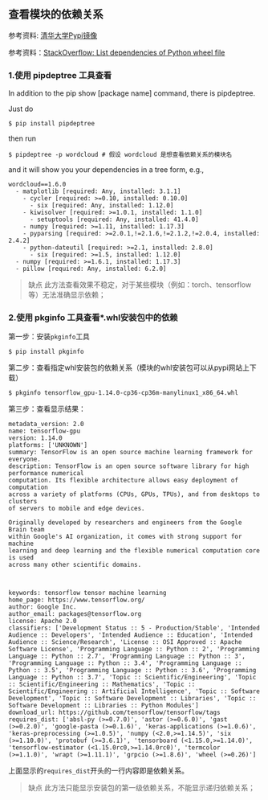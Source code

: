 ## 查看模块的依赖关系

参考资料: [清华大学Pypi镜像](https://mirror.tuna.tsinghua.edu.cn/help/pypi/)

参考资料：[StackOverflow: List dependencies of Python wheel file](https://stackoverflow.com/questions/50170588/list-dependencies-of-python-wheel-file)

### 1.使用 pipdeptree 工具查看

In addition to the pip show [package name] command, there is pipdeptree.

Just do

```shell
$ pip install pipdeptree
```

then run

```
$ pipdeptree -p wordcloud # 假设 wordcloud 是想查看依赖关系的模块名
```

and it will show you your dependencies in a tree form, e.g.,

```shell
wordcloud==1.6.0
  - matplotlib [required: Any, installed: 3.1.1]
    - cycler [required: >=0.10, installed: 0.10.0]
      - six [required: Any, installed: 1.12.0]
    - kiwisolver [required: >=1.0.1, installed: 1.1.0]
      - setuptools [required: Any, installed: 41.4.0]
    - numpy [required: >=1.11, installed: 1.17.3]
    - pyparsing [required: >=2.0.1,!=2.1.6,!=2.1.2,!=2.0.4, installed: 2.4.2]
    - python-dateutil [required: >=2.1, installed: 2.8.0]
      - six [required: >=1.5, installed: 1.12.0]
  - numpy [required: >=1.6.1, installed: 1.17.3]
  - pillow [required: Any, installed: 6.2.0]
```

> 缺点
> 此方法查看效果不稳定，对于某些模块（例如：torch、tensorflow等）无法准确显示依赖；

### 2.使用 pkginfo 工具查看*.whl安装包中的依赖

第一步：安装`pkginfo`工具

```shell
$ pip install pkginfo
```

第二步：查看指定whl安装包的依赖关系（模块的whl安装包可以从pypi网站上下载）

```shell
$ pkginfo tensorflow_gpu-1.14.0-cp36-cp36m-manylinux1_x86_64.whl
```

第三步：查看显示结果：

```shell
metadata_version: 2.0
name: tensorflow-gpu
version: 1.14.0
platforms: ['UNKNOWN']
summary: TensorFlow is an open source machine learning framework for everyone.
description: TensorFlow is an open source software library for high performance numerical
computation. Its flexible architecture allows easy deployment of computation
across a variety of platforms (CPUs, GPUs, TPUs), and from desktops to clusters
of servers to mobile and edge devices.

Originally developed by researchers and engineers from the Google Brain team
within Google's AI organization, it comes with strong support for machine
learning and deep learning and the flexible numerical computation core is used
across many other scientific domains.



keywords: tensorflow tensor machine learning
home_page: https://www.tensorflow.org/
author: Google Inc.
author_email: packages@tensorflow.org
license: Apache 2.0
classifiers: ['Development Status :: 5 - Production/Stable', 'Intended Audience :: Developers', 'Intended Audience :: Education', 'Intended Audience :: Science/Research', 'License :: OSI Approved :: Apache Software License', 'Programming Language :: Python :: 2', 'Programming Language :: Python :: 2.7', 'Programming Language :: Python :: 3', 'Programming Language :: Python :: 3.4', 'Programming Language :: Python :: 3.5', 'Programming Language :: Python :: 3.6', 'Programming Language :: Python :: 3.7', 'Topic :: Scientific/Engineering', 'Topic :: Scientific/Engineering :: Mathematics', 'Topic :: Scientific/Engineering :: Artificial Intelligence', 'Topic :: Software Development', 'Topic :: Software Development :: Libraries', 'Topic :: Software Development :: Libraries :: Python Modules']
download_url: https://github.com/tensorflow/tensorflow/tags
requires_dist: ['absl-py (>=0.7.0)', 'astor (>=0.6.0)', 'gast (>=0.2.0)', 'google-pasta (>=0.1.6)', 'keras-applications (>=1.0.6)', 'keras-preprocessing (>=1.0.5)', 'numpy (<2.0,>=1.14.5)', 'six (>=1.10.0)', 'protobuf (>=3.6.1)', 'tensorboard (<1.15.0,>=1.14.0)', 'tensorflow-estimator (<1.15.0rc0,>=1.14.0rc0)', 'termcolor (>=1.1.0)', 'wrapt (>=1.11.1)', 'grpcio (>=1.8.6)', 'wheel (>=0.26)']
```

上面显示的`requires_dist`开头的一行内容即是依赖关系。

> 缺点
> 此方法只能显示安装包的第一级依赖关系，不能显示递归依赖关系；


